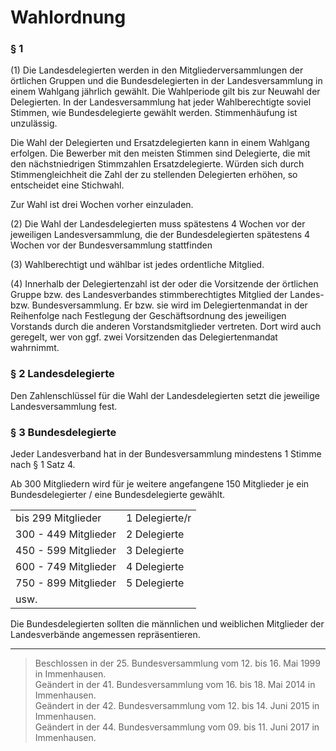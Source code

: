 # Wahlordnung

###	§ 1

(1)	Die Landesdelegierten werden in den Mitgliederversammlungen der örtlichen Gruppen und die Bundesdelegierten in der Landesversammlung in einem Wahlgang jährlich gewählt. Die Wahlperiode gilt bis zur Neuwahl der Delegierten. In der Landesversammlung hat jeder Wahlberechtigte soviel Stimmen, wie Bundesdelegierte gewählt werden. Stimmenhäufung ist unzulässig.

Die Wahl der Delegierten und Ersatzdelegierten kann in einem Wahlgang erfolgen. Die Bewerber mit den meisten Stimmen sind Delegierte, die mit den nächstniedrigen Stimmzahlen Ersatzdelegierte. Würden sich durch Stimmengleichheit die Zahl der zu stellenden Delegierten erhöhen, so entscheidet eine Stichwahl. 

Zur Wahl ist drei Wochen vorher einzuladen.

(2)	Die Wahl der Landesdelegierten muss spätestens 4 Wochen vor der jeweiligen Landesversammlung, die der Bundesdelegierten spätestens 4 Wochen vor der Bundesversammlung stattfinden

(3)	Wahlberechtigt und wählbar ist jedes ordentliche Mitglied.

(4)	Innerhalb der Delegiertenzahl ist der oder die Vorsitzende der örtlichen Gruppe bzw. des Landesverbandes stimmberechtigtes Mitglied der Landes- bzw. Bundesversammlung. Er bzw. sie wird im Delegiertenmandat in der Reihenfolge nach Festlegung der Geschäftsordnung des jeweiligen Vorstands durch die anderen Vorstandsmitglieder vertreten. Dort wird auch geregelt, wer von ggf. zwei Vorsitzenden das Delegiertenmandat wahrnimmt.

###	§ 2	Landesdelegierte

Den Zahlenschlüssel für die Wahl der Landesdelegierten setzt die jeweilige Landesversammlung fest.

###	§ 3	Bundesdelegierte

Jeder Landesverband hat in der Bundesversammlung mindestens 1 Stimme nach § 1 Satz 4.

Ab 300 Mitgliedern wird für je weitere angefangene 150 Mitglieder je ein Bundesdelegierter / eine Bundesdelegierte gewählt.

|                      |                 |
| -------------------- | --------------- |
| bis 299 Mitglieder   | 1 Delegierte/r  |
| 300 - 449 Mitglieder | 2 Delegierte    |
| 450 - 599 Mitglieder | 3 Delegierte    |
| 600 - 749 Mitglieder | 4 Delegierte    |
| 750 - 899 Mitglieder | 5 Delegierte    |
| usw.                 |                 |

Die Bundesdelegierten sollten die männlichen und weiblichen Mitglieder der Landesverbände angemessen repräsentieren.

---

> Beschlossen in der 25. Bundesversammlung vom 12. bis 16. Mai 1999 in Immenhausen.  
Geändert in der 41. Bundesversammlung vom 16. bis 18. Mai 2014 in Immenhausen.  
Geändert in der 42. Bundesversammlung vom 12. bis 14. Juni 2015 in Immenhausen.  
Geändert in der 44. Bundesversammlung vom 09. bis 11. Juni 2017 in Immenhausen.  
